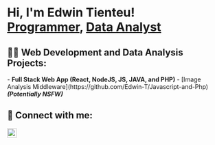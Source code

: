 <h1>Hi, I'm Edwin Tienteu! <br/><a href="https://github.com/Edwin-T">Programmer</a>, <a href="https://www.linkedin.com/in/edwin-tienteu-7994bb287/">Data Analyst</a>

<h2>👨‍💻 Web Development and Data Analysis Projects:</h2>
- <b>Full Stack Web App (React, NodeJS, JS, JAVA, and PHP)</b>
  - [Image Analysis Middleware](https://github.com/Edwin-T/Javascript-and-Php) <b><i>(Potentially NSFW)</b></i>

<h2> 🤳 Connect with me:</h2>

[<img align="left" alt="Edwin Tienteu | LinkedIn" width="22px" src="https://cdn.jsdelivr.net/npm/simple-icons@v3/icons/linkedin.svg" />][linkedin]


[linkedin]: https://www.linkedin.com/in/edwin-tienteu-7994bb287/

<!--
**joshmadakor1/joshmadakor1** is a ✨ _special_ ✨ repository because its `README.md` (this file) appears on your GitHub profile.

Here are some ideas to get you started:

- 🔭 I’m currently working on ...
- 🌱 I’m currently learning ...
- 👯 I’m looking to collaborate on ...
- 🤔 I’m looking for help with ...
- 💬 Ask me about ...
- 📫 How to reach me: ...
- 😄 Pronouns: ...
- ⚡ Fun fact: ...
-->

